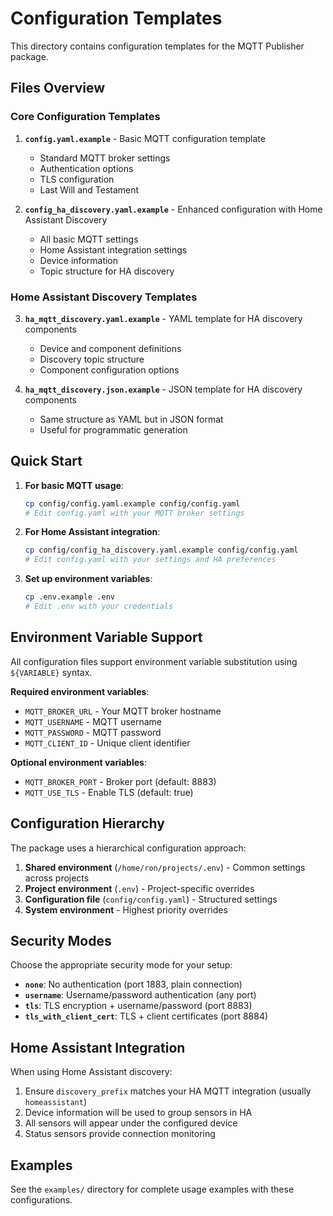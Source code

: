 # Configuration Templates

This directory contains configuration templates for the MQTT Publisher package.

## Files Overview

### Core Configuration Templates

1. **`config.yaml.example`** - Basic MQTT configuration template

   - Standard MQTT broker settings
   - Authentication options
   - TLS configuration
   - Last Will and Testament

2. **`config_ha_discovery.yaml.example`** - Enhanced configuration with Home Assistant Discovery
   - All basic MQTT settings
   - Home Assistant integration settings
   - Device information
   - Topic structure for HA discovery

### Home Assistant Discovery Templates

3. **`ha_mqtt_discovery.yaml.example`** - YAML template for HA discovery components

   - Device and component definitions
   - Discovery topic structure
   - Component configuration options

4. **`ha_mqtt_discovery.json.example`** - JSON template for HA discovery components
   - Same structure as YAML but in JSON format
   - Useful for programmatic generation

## Quick Start

1. **For basic MQTT usage**:

   ```bash
   cp config/config.yaml.example config/config.yaml
   # Edit config.yaml with your MQTT broker settings
   ```

2. **For Home Assistant integration**:

   ```bash
   cp config/config_ha_discovery.yaml.example config/config.yaml
   # Edit config.yaml with your settings and HA preferences
   ```

3. **Set up environment variables**:
   ```bash
   cp .env.example .env
   # Edit .env with your credentials
   ```

## Environment Variable Support

All configuration files support environment variable substitution using `${VARIABLE}` syntax.

**Required environment variables**:

- `MQTT_BROKER_URL` - Your MQTT broker hostname
- `MQTT_USERNAME` - MQTT username
- `MQTT_PASSWORD` - MQTT password
- `MQTT_CLIENT_ID` - Unique client identifier

**Optional environment variables**:

- `MQTT_BROKER_PORT` - Broker port (default: 8883)
- `MQTT_USE_TLS` - Enable TLS (default: true)

## Configuration Hierarchy

The package uses a hierarchical configuration approach:

1. **Shared environment** (`/home/ron/projects/.env`) - Common settings across projects
2. **Project environment** (`.env`) - Project-specific overrides
3. **Configuration file** (`config/config.yaml`) - Structured settings
4. **System environment** - Highest priority overrides

## Security Modes

Choose the appropriate security mode for your setup:

- **`none`**: No authentication (port 1883, plain connection)
- **`username`**: Username/password authentication (any port)
- **`tls`**: TLS encryption + username/password (port 8883)
- **`tls_with_client_cert`**: TLS + client certificates (port 8884)

## Home Assistant Integration

When using Home Assistant discovery:

1. Ensure `discovery_prefix` matches your HA MQTT integration (usually `homeassistant`)
2. Device information will be used to group sensors in HA
3. All sensors will appear under the configured device
4. Status sensors provide connection monitoring

## Examples

See the `examples/` directory for complete usage examples with these configurations.
